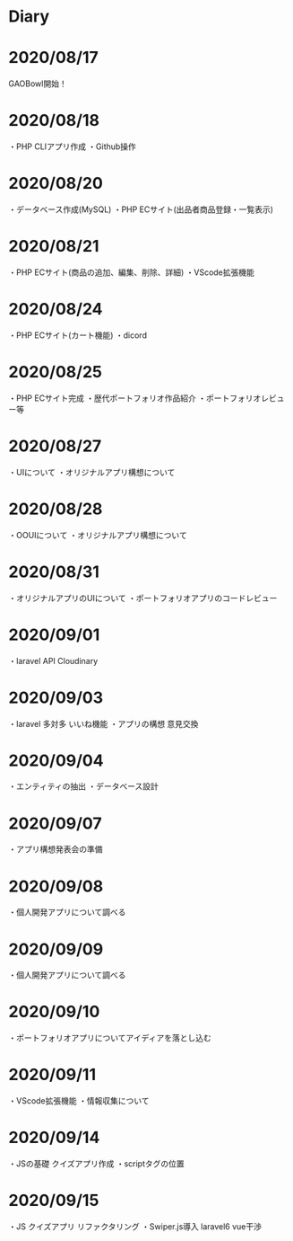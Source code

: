 # Diary

# 2020/08/17
GAOBowl開始！

# 2020/08/18
・PHP CLIアプリ作成
・Github操作

# 2020/08/20
・データベース作成(MySQL)
・PHP ECサイト(出品者商品登録・一覧表示)

# 2020/08/21
・PHP ECサイト(商品の追加、編集、削除、詳細)
・VScode拡張機能

# 2020/08/24
・PHP ECサイト(カート機能)
・dicord

# 2020/08/25
・PHP ECサイト完成
・歴代ポートフォリオ作品紹介
・ポートフォリオレビュー等

# 2020/08/27
・UIについて
・オリジナルアプリ構想について

# 2020/08/28
・OOUIについて
・オリジナルアプリ構想について

# 2020/08/31
・オリジナルアプリのUIについて
・ポートフォリオアプリのコードレビュー

# 2020/09/01
・laravel API Cloudinary

# 2020/09/03
・laravel 多対多 いいね機能
・アプリの構想 意見交換

# 2020/09/04
・エンティティの抽出
・データベース設計

# 2020/09/07
・アプリ構想発表会の準備

# 2020/09/08
・個人開発アプリについて調べる

# 2020/09/09
・個人開発アプリについて調べる

# 2020/09/10
・ポートフォリオアプリについてアイディアを落とし込む

# 2020/09/11
・VScode拡張機能
・情報収集について

# 2020/09/14
・JSの基礎 クイズアプリ作成
・scriptタグの位置

# 2020/09/15
・JS クイズアプリ リファクタリング
・Swiper.js導入 laravel6 vue干渉
